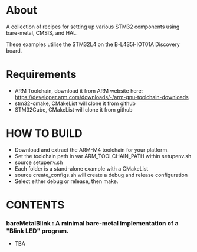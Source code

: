 # About

A collection of recipes for setting up various STM32 components using bare-metal, CMSIS, and HAL. 

These examples utilise the STM32L4 on the B-L4S5I-IOT01A Discovery board.

# Requirements
- ARM Toolchain, download it from ARM website here: https://developer.arm.com/downloads/-/arm-gnu-toolchain-downloads
- stm32-cmake,   CMakeList will clone it from github
- STM32Cube,     CMakeList will clone it from github


# HOW TO BUILD
- Download and extract the ARM-M4 toolchain for your platform. 
- Set the toolchain path in var ARM_TOOLCHAIN_PATH within setupenv.sh
- source setupenv.sh
- Each folder is a stand-alone example with a CMakeList
- source create_configs.sh will create a debug and release configuration
- Select either debug or release, then make.

# CONTENTS
### bareMetalBlink : A minimal bare-metal implementation of a "Blink LED" program.
- TBA

